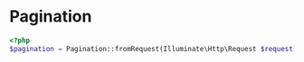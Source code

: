 # Pagination

```PHP
<?php
$pagination = Pagination::fromRequest(Illuminate\Http\Request $request);
```

